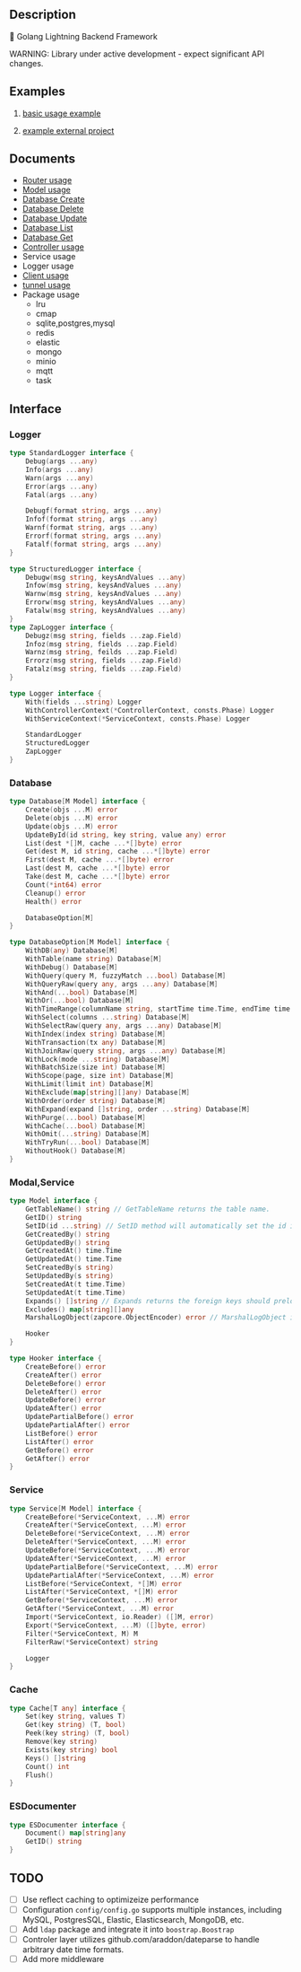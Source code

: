 ## Description

🚀 Golang Lightning Backend Framework

WARNING: Library under active development - expect significant API changes.

## Examples

1.  [basic usage example](./examples/simple/main.go)

2.  [example external project](https://github.com/forbearing/glpi)



## Documents

-   [Router usage](./examples/demo/main.go)
-   [Model usage](./examples/demo/model/user.go)
-   [Database Create](./examples/demo/controller/user_create.go)
-   [Database Delete](./examples/demo/controller/user_delete.go)
-   [Database Update](./examples/demo/controller/user_update.go)
-   [Database List](./examples/demo/controller/user_list.go)
-   [Database Get](./examples/demo/controller/user_get.go)
-   [Controller usage](./controller/READMD.md)
-   Service usage
-   Logger usage
-   [Client usage](./pkg/client/client_test.go)
-   [tunnel usage](./tunnel/session_test.go)
-   Package usage
    -   lru
    -   cmap
    -   sqlite,postgres,mysql
    -   redis
    -   elastic
    -   mongo
    -   minio
    -   mqtt
    -   task


## Interface

### Logger

```go
type StandardLogger interface {
	Debug(args ...any)
	Info(args ...any)
	Warn(args ...any)
	Error(args ...any)
	Fatal(args ...any)

	Debugf(format string, args ...any)
	Infof(format string, args ...any)
	Warnf(format string, args ...any)
	Errorf(format string, args ...any)
	Fatalf(format string, args ...any)
}

type StructuredLogger interface {
	Debugw(msg string, keysAndValues ...any)
	Infow(msg string, keysAndValues ...any)
	Warnw(msg string, keysAndValues ...any)
	Errorw(msg string, keysAndValues ...any)
	Fatalw(msg string, keysAndValues ...any)
}
type ZapLogger interface {
	Debugz(msg string, fields ...zap.Field)
	Infoz(msg string, fields ...zap.Field)
	Warnz(msg string, feilds ...zap.Field)
	Errorz(msg string, fields ...zap.Field)
	Fatalz(msg string, fields ...zap.Field)
}

type Logger interface {
	With(fields ...string) Logger
	WithControllerContext(*ControllerContext, consts.Phase) Logger
	WithServiceContext(*ServiceContext, consts.Phase) Logger

	StandardLogger
	StructuredLogger
	ZapLogger
}
```

### Database

```go
type Database[M Model] interface {
	Create(objs ...M) error
	Delete(objs ...M) error
	Update(objs ...M) error
	UpdateById(id string, key string, value any) error
	List(dest *[]M, cache ...*[]byte) error
	Get(dest M, id string, cache ...*[]byte) error
	First(dest M, cache ...*[]byte) error
	Last(dest M, cache ...*[]byte) error
	Take(dest M, cache ...*[]byte) error
	Count(*int64) error
	Cleanup() error
	Health() error

	DatabaseOption[M]
}

type DatabaseOption[M Model] interface {
	WithDB(any) Database[M]
	WithTable(name string) Database[M]
	WithDebug() Database[M]
	WithQuery(query M, fuzzyMatch ...bool) Database[M]
	WithQueryRaw(query any, args ...any) Database[M]
	WithAnd(...bool) Database[M]
	WithOr(...bool) Database[M]
	WithTimeRange(columnName string, startTime time.Time, endTime time.Time) Database[M]
	WithSelect(columns ...string) Database[M]
	WithSelectRaw(query any, args ...any) Database[M]
	WithIndex(index string) Database[M]
	WithTransaction(tx any) Database[M]
	WithJoinRaw(query string, args ...any) Database[M]
	WithLock(mode ...string) Database[M]
	WithBatchSize(size int) Database[M]
	WithScope(page, size int) Database[M]
	WithLimit(limit int) Database[M]
	WithExclude(map[string][]any) Database[M]
	WithOrder(order string) Database[M]
	WithExpand(expand []string, order ...string) Database[M]
	WithPurge(...bool) Database[M]
	WithCache(...bool) Database[M]
	WithOmit(...string) Database[M]
	WithTryRun(...bool) Database[M]
	WithoutHook() Database[M]
}
```

### Modal,Service

```go
type Model interface {
	GetTableName() string // GetTableName returns the table name.
	GetID() string
	SetID(id ...string) // SetID method will automatically set the id if id is empty.
	GetCreatedBy() string
	GetUpdatedBy() string
	GetCreatedAt() time.Time
	GetUpdatedAt() time.Time
	SetCreatedBy(s string)
	SetUpdatedBy(s string)
	SetCreatedAt(t time.Time)
	SetUpdatedAt(t time.Time)
	Expands() []string // Expands returns the foreign keys should preload.
	Excludes() map[string][]any
	MarshalLogObject(zapcore.ObjectEncoder) error // MarshalLogObject implement zap.ObjectMarshaler

	Hooker
}

type Hooker interface {
	CreateBefore() error
	CreateAfter() error
	DeleteBefore() error
	DeleteAfter() error
	UpdateBefore() error
	UpdateAfter() error
	UpdatePartialBefore() error
	UpdatePartialAfter() error
	ListBefore() error
	ListAfter() error
	GetBefore() error
	GetAfter() error
}
```

### Service

```go
type Service[M Model] interface {
	CreateBefore(*ServiceContext, ...M) error
	CreateAfter(*ServiceContext, ...M) error
	DeleteBefore(*ServiceContext, ...M) error
	DeleteAfter(*ServiceContext, ...M) error
	UpdateBefore(*ServiceContext, ...M) error
	UpdateAfter(*ServiceContext, ...M) error
	UpdatePartialBefore(*ServiceContext, ...M) error
	UpdatePartialAfter(*ServiceContext, ...M) error
	ListBefore(*ServiceContext, *[]M) error
	ListAfter(*ServiceContext, *[]M) error
	GetBefore(*ServiceContext, ...M) error
	GetAfter(*ServiceContext, ...M) error
	Import(*ServiceContext, io.Reader) ([]M, error)
	Export(*ServiceContext, ...M) ([]byte, error)
	Filter(*ServiceContext, M) M
	FilterRaw(*ServiceContext) string

	Logger
}
```

### Cache

```go
type Cache[T any] interface {
	Set(key string, values T)
	Get(key string) (T, bool)
	Peek(key string) (T, bool)
	Remove(key string)
	Exists(key string) bool
	Keys() []string
	Count() int
	Flush()
}
```

### ESDocumenter

```go
type ESDocumenter interface {
	Document() map[string]any
	GetID() string
}
```

## TODO

- [ ] Use reflect caching to optimizeize performance
- [ ] Configuration `config/config.go` supports multiple instances, including MySQL, PostgresSQL, Elastic, Elasticsearch, MongoDB, etc.
- [ ] Add `ldap` package and integrate it into `boostrap.Boostrap`
- [ ] Controler layer utilizes github.com/araddon/dateparse to handle arbitrary date time formats.
- [ ] Add more middleware
